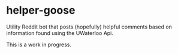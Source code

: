 # helper-goose
Utility Reddit bot that posts (hopefully) helpful comments based on information found using the UWaterloo Api. 

This is a work in progress. 

